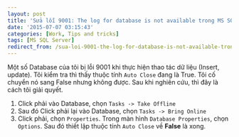 ```yaml
---
layout: post
title: 'Sửa lỗi 9001: The log for database is not available trong MS SQL Server'
date: '2015-07-07 03:15:43'
categories: [Work, Tips and tricks]
tags: [MS SQL Server]
redirect_from: /sua-loi-9001-the-log-for-database-is-not-available-trong-ms-sql-server/
---
```



Một số Database của tôi bị lỗi 9001 khi thực hiện thao tác dữ liệu (Insert, update). Tôi kiểm tra thì thấy thuộc tính `Auto Close` đang là True. Tôi cố chuyển nó sang False nhưng không được. Sau khi nghiên cứu, thì đây là cách tôi giải quyết.

1. Click phải vào Database, chọn `Tasks -> Take Offline`
2. Sau đó Click phải lại vào Database, chọn `Tasks -> Bring Online`
3. Click phải, chọn `Properties`. Trong màn hình `Database Properties`, chọn `Options`. Sau đó thiết lập thuộc tính `Auto Close` về **False** là xong.